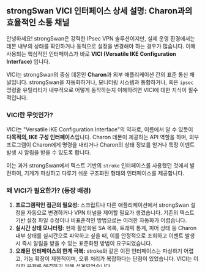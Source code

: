 ## strongSwan VICI 인터페이스 상세 설명: Charon과의 효율적인 소통 채널

안녕하세요! strongSwan은 강력한 IPsec VPN 솔루션이지만, 실제 운영 환경에서는 데몬 내부의 상태를 확인하거나 동적으로 설정을 변경해야 하는 경우가 많습니다. 이때 사용되는 핵심적인 인터페이스가 바로 **VICI (Versatile IKE Configuration Interface)** 입니다.

VICI는 strongSwan의 중심 데몬인 **Charon**과 외부 애플리케이션 간의 표준 통신 채널입니다. strongSwan을 자동화하거나, 모니터링 시스템과 통합하거나, 혹은 `ipsec` 명령줄 유틸리티가 내부적으로 어떻게 동작하는지 이해하려면 VICI에 대한 지식이 필수적입니다.

### VICI란 무엇인가?

VICI는 "Versatile IKE Configuration Interface"의 약자로, 이름에서 알 수 있듯이 **다목적의, IKE 구성 인터페이스**입니다. Charon 데몬이 제공하는 API 역할을 하며, 외부 프로그램이 Charon에게 명령을 내리거나 Charon의 상태 정보를 얻거나 특정 이벤트 발생 시 알림을 받을 수 있도록 합니다.

이는 과거 strongSwan에서 텍스트 기반의 `stroke` 인터페이스를 사용했던 것에서 발전하여, 기계가 파싱하고 다루기 쉬운 구조화된 형태의 인터페이스를 제공합니다.

### 왜 VICI가 필요한가? (등장 배경)

1.  **프로그램적인 접근의 필요성:** 스크립트나 다른 애플리케이션에서 strongSwan 설정을 자동으로 변경하거나 VPN 터널을 제어할 필요가 생겼습니다. 기존의 텍스트 기반 설정 파일 수정이나 비표준적인 방법으로는 이러한 자동화가 어렵습니다.
2.  **실시간 상태 모니터링:** 현재 활성화된 SA 목록, 트래픽 통계, 피어 상태 등 Charon 내부 상태를 실시간으로 파악하고 싶을 때, 이를 안정적으로 조회하고 이벤트 발생 시 즉시 알림을 받을 수 있는 표준화된 방법이 요구되었습니다.
3.  **오래된 인터페이스의 한계 극복:** stroke와 같은 이전 인터페이스는 파싱하기 어렵고, 기능 확장이 제한적이며, 오류 처리가 복잡하다는 단점이 있었습니다. VICI는 이러한 문제를 해결하기 위해 설계되었습니다.

### 아키텍처 및 동작 방식: 클라이언트-서버 모델

VICI는 **클라이언트-서버 모델**로 동작합니다.

* **서버:** Charon 데몬이 VICI 서버 역할을 수행합니다. 특정 소켓(기본적으로 유닉스 도메인 소켓 `/var/run/charon.vici`)에서 클라이언트의 연결 요청을 수신하고 VICI 메시지를 처리합니다.
* **클라이언트:** `ipsec` 명령줄 유틸리티, 모니터링 스크립트, 사용자 정의 관리 도구 등 Charon과 상호작용하려는 외부 애플리케이션이 클라이언트 역할을 합니다. 클라이언트는 VICI 소켓에 연결하여 Charon과 통신합니다.

**통신 채널:**

주로 **유닉스 도메인 소켓**을 사용합니다. 이는 같은 호스트 내의 프로세스 간 고성능 통신에 적합하며, 파일 시스템 권한을 통해 접근 제어가 가능합니다.

**프로토콜:**

VICI는 **메시지 기반 프로토콜**입니다. 클라이언트와 서버는 구조화된 메시지를 주고받습니다. 메시지는 주로 텍스트 형식이며, 섹션, 키-값 쌍, 리스트 등의 형태로 데이터를 표현합니다.

**메시지 유형:**

VICI 프로토콜에는 크게 세 가지 유형의 메시지가 있습니다.

1.  **요청 (Request):** 클라이언트가 서버(Charon)에게 특정 작업을 수행하도록 요청하는 메시지입니다. 예를 들어, `load-conn` (새 연결 설정 로드), `initiate` (특정 연결 시작), `list-sas` (현재 SA 목록 조회) 등이 있습니다. 요청 메시지는 특정 명령 이름과 해당 명령에 필요한 매개변수를 포함합니다.
2.  **응답 (Response):** 서버(Charon)가 클라이언트의 요청을 처리한 결과로 보내는 메시지입니다. 요청 성공/실패 여부와 함께 요청한 데이터(예: `list-sas` 요청에 대한 SA 목록)를 포함할 수 있습니다.
3.  **이벤트 (Event):** 서버(Charon)가 클라이언트에게 비동기적으로 상태 변화를 알리는 메시지입니다. 클라이언트의 요청 없이도 Charon 자체의 상태 변화(예: SA가 생성되었거나 삭제됨, DPD 상태 변화 발생)가 발생했을 때 클라이언트에게 푸시되는 알림입니다. 클라이언트는 필요한 이벤트 유형을 미리 서버에 구독(subscribe)할 수 있습니다. `libdavici`는 이러한 이벤트 처리에 특화되어 있습니다.

### 주요 기능 및 활용

VICI 인터페이스를 통해 Charon의 다양한 기능을 제어하고 모니터링할 수 있습니다.

* **구성 관리:** 새로운 IPsec 연결 설정을 로드하거나 기존 설정을 언로드합니다.
* **연결 제어:** 특정 IPsec 연결(`conn`)을 수동으로 시작하거나 종료합니다.
* **상태 조회:** 현재 활성화된 SA(Security Association) 목록, 구성된 연결 목록, 시스템 통계, 피어 상태 등 Charon의 다양한 내부 상태를 상세하게 조회합니다.
* **이벤트 구독:** SA 생성/삭제, 터널 업/다운, DPD(Dead Peer Detection) 상태 변화 등 중요한 이벤트 발생 시 실시간으로 알림을 받습니다.
* **디버깅 및 트러블슈팅:** 상세한 로그 레벨을 설정하거나 특정 컴포넌트의 상태를 확인하는 등의 디버깅 관련 기능도 제공합니다.

### VICI 프로토콜 구조 (간략히)

VICI 메시지는 기본적으로 섹션(Section)의 연속으로 구성됩니다. 각 섹션은 이름이 없으며, 내부에 **키-값 쌍** 또는 **리스트(List)** 를 가질 수 있습니다. 복잡한 데이터 구조는 리스트 내에 섹션을 포함하거나, 섹션 내에 다른 섹션을 중첩하는 방식으로 표현됩니다.

예를 들어, `list-sas` 요청에 대한 응답 메시지는 각 SA마다 하나의 섹션으로 구성되며, 각 섹션 안에는 해당 SA의 SPI, 알고리즘, 피어 주소, 상태 등의 정보가 키-값 쌍 형태로 담겨 있습니다.

```
# 개념적인 VICI 메시지 구조 예시
(시작)
  [섹션1]
    key1=value1
    key2={list_item1, list_item2}
    [중첩 섹션]
      nested_key=nested_value
    [/중첩 섹션]
  [/섹션1]
  [섹션2]
    another_key=another_value
  [/섹션2]
(끝)
```
(실제 프로토콜은 텍스트 기반의 특정 형식으로 표현됩니다.)

### 클라이언트 라이브러리: `libvici`와 `libdavici`

개발자가 VICI 프로토콜을 직접 구현하여 통신하는 것은 번거롭습니다. strongSwan 프로젝트는 이를 돕기 위해 두 가지 주요 클라이언트 라이브러리를 제공합니다.

1.  **`libvici`:** VICI의 핵심 클라이언트 라이브러리입니다. 주로 **요청-응답 기반의 상호작용**에 사용됩니다. Charon에 명령을 보내고 그 결과를 파싱하는 기능을 제공합니다. `ipsec` 명령줄 유틸리티가 바로 이 `libvici`를 사용하여 Charon과 통신합니다.
2.  **`libdavici`:** `libvici`와 함께 사용되거나 그 위에 구축되는 경우가 많으며, **비동기 이벤트 수신**에 특화된 라이브러리입니다. Charon에서 발생하는 다양한 이벤트(SA 상태 변화, DPD 알림 등)를 효율적으로 수신하고 처리하기 위한 API를 제공합니다. 이전 질문에서 설계한, DPDK 상태를 동기화하는 프로그램이 바로 `libdavici`의 주요 사용 사례입니다.

개발자는 이 라이브러리들을 자신의 C/C++ 프로젝트에 링크하여 VICI 소켓 통신과 메시지 파싱/구성을 쉽게 처리할 수 있습니다. 다른 언어를 위한 바인딩(bindings)도 존재할 수 있습니다.

### 주요 사용 사례

VICI 인터페이스는 다양한 시나리오에서 활용됩니다.

* **스크립트 기반 자동화:** 쉘 스크립트, Python 스크립트 등에서 `libvici` 바인딩을 사용하여 VPN 연결 설정/해제, 상태 확인 등을 자동화합니다.
* **모니터링 시스템:** Zabbix, Prometheus 등 모니터링 시스템에서 strongSwan의 상태 지표를 수집하거나, `libdavici`를 사용하여 특정 이벤트 발생 시 알림을 받습니다.
* **오케스트레이션 및 관리 플랫폼:** 클라우드 환경이나 컨테이너 환경에서 strongSwan 게이트웨이를 동적으로 배포하고 관리하는 시스템이 VICI를 통해 각 strongSwan 인스턴스를 제어합니다.
* **사용자 정의 관리 도구:** strongSwan의 웹 기반 GUI나 커스텀 관리 애플리케이션을 개발할 때 VICI를 백엔드 통신에 사용합니다.
* **strongSwan 기본 유틸리티:** 앞서 언급했듯이, `ipsec` 명령 자체가 VICI 클라이언트입니다.

### VICI의 장점

* **프로그램적 접근 용이성:** 개발자가 strongSwan 기능을 자신의 애플리케이션에 쉽게 통합할 수 있습니다.
* **구조화된 데이터:** 메시지 형식이 일관적이고 구조화되어 있어 파싱 및 처리가 안정적입니다.
* **확장성:** 새로운 기능이 추가될 때 VICI 프로토콜에 새로운 명령이나 이벤트 타입을 쉽게 추가할 수 있습니다.
* **이벤트 기반:** 실시간 상태 변화에 반응하는 동적인 애플리케이션 개발이 가능합니다.

### 요약

VICI는 strongSwan의 Charon 데몬과 외부 세계를 연결하는 중요한 인터페이스입니다. 구성, 제어, 상태 모니터링 및 이벤트 알림 등 strongSwan의 핵심 기능에 프로그램적으로 접근할 수 있게 해줍니다. `libvici`와 `libdavici` 클라이언트 라이브러리는 개발자가 VICI를 쉽게 활용할 수 있도록 돕는 도구이며, 이를 통해 strongSwan을 다른 시스템과 통합하거나 자동화하는 강력한 솔루션을 구축할 수 있습니다.

strongSwan을 효율적으로 운영하고 관리하고자 한다면 VICI의 역할과 사용법을 익히는 것이 매우 유용할 것입니다. 더 자세한 기술 정보는 strongSwan 공식 문서의 VICI 섹션을 참고하시기 바랍니다.

---
